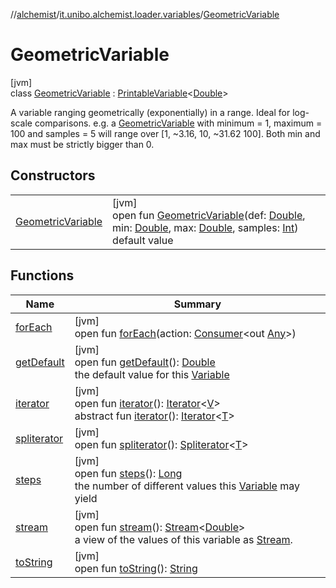 //[alchemist](../../../index.md)/[it.unibo.alchemist.loader.variables](../index.md)/[GeometricVariable](index.md)

# GeometricVariable

[jvm]\
class [GeometricVariable](index.md) : [PrintableVariable](../-printable-variable/index.md)<[Double](https://docs.oracle.com/javase/8/docs/api/java/lang/Double.html)> 

A variable ranging geometrically (exponentially) in a range. Ideal for log-scale comparisons. e.g. a [GeometricVariable](index.md) with minimum = 1, maximum = 100 and samples = 5 will range over [1, ~3.16, 10, ~31.62 100]. Both min and max must be strictly bigger than 0.

## Constructors

| | |
|---|---|
| [GeometricVariable](-geometric-variable.md) | [jvm]<br>open fun [GeometricVariable](-geometric-variable.md)(def: [Double](https://kotlinlang.org/api/latest/jvm/stdlib/kotlin/-double/index.html), min: [Double](https://kotlinlang.org/api/latest/jvm/stdlib/kotlin/-double/index.html), max: [Double](https://kotlinlang.org/api/latest/jvm/stdlib/kotlin/-double/index.html), samples: [Int](https://kotlinlang.org/api/latest/jvm/stdlib/kotlin/-int/index.html))<br>default value |

## Functions

| Name | Summary |
|---|---|
| [forEach](../../it.unibo.alchemist.expressions.implementations/-list-tree-node/index.md#-655675525%2FFunctions%2F-267951372) | [jvm]<br>open fun [forEach](../../it.unibo.alchemist.expressions.implementations/-list-tree-node/index.md#-655675525%2FFunctions%2F-267951372)(action: [Consumer](https://docs.oracle.com/javase/8/docs/api/java/util/function/Consumer.html)<out [Any](https://kotlinlang.org/api/latest/jvm/stdlib/kotlin/-any/index.html)>) |
| [getDefault](get-default.md) | [jvm]<br>open fun [getDefault](get-default.md)(): [Double](https://docs.oracle.com/javase/8/docs/api/java/lang/Double.html)<br>the default value for this [Variable](../-variable/index.md) |
| [iterator](../-variable/iterator.md) | [jvm]<br>open fun [iterator](../-variable/iterator.md)(): [Iterator](https://docs.oracle.com/javase/8/docs/api/java/util/Iterator.html)<[V](../-printable-variable/index.md)><br>abstract fun [iterator](../-arbitrary-variable/index.md#-1606146105%2FFunctions%2F-267951372)(): [Iterator](https://docs.oracle.com/javase/8/docs/api/java/util/Iterator.html)<[T](https://docs.oracle.com/javase/8/docs/api/java/lang/Iterable.html)> |
| [spliterator](../../it.unibo.alchemist.expressions.implementations/-list-tree-node/index.md#-677603448%2FFunctions%2F-267951372) | [jvm]<br>open fun [spliterator](../../it.unibo.alchemist.expressions.implementations/-list-tree-node/index.md#-677603448%2FFunctions%2F-267951372)(): [Spliterator](https://docs.oracle.com/javase/8/docs/api/java/util/Spliterator.html)<[T](https://docs.oracle.com/javase/8/docs/api/java/lang/Iterable.html)> |
| [steps](../-variable/steps.md) | [jvm]<br>open fun [steps](../-variable/steps.md)(): [Long](https://kotlinlang.org/api/latest/jvm/stdlib/kotlin/-long/index.html)<br>the number of different values this [Variable](../-variable/index.md) may yield |
| [stream](stream.md) | [jvm]<br>open fun [stream](stream.md)(): [Stream](https://docs.oracle.com/javase/8/docs/api/java/util/stream/Stream.html)<[Double](https://docs.oracle.com/javase/8/docs/api/java/lang/Double.html)><br>a view of the values of this variable as [Stream](https://docs.oracle.com/javase/8/docs/api/java/util/stream/Stream.html). |
| [toString](to-string.md) | [jvm]<br>open fun [toString](to-string.md)(): [String](https://docs.oracle.com/javase/8/docs/api/java/lang/String.html) |
